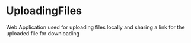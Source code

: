 # UploadingFiles
Web Application used for uploading files locally and sharing a link for the uploaded file for downloading 
